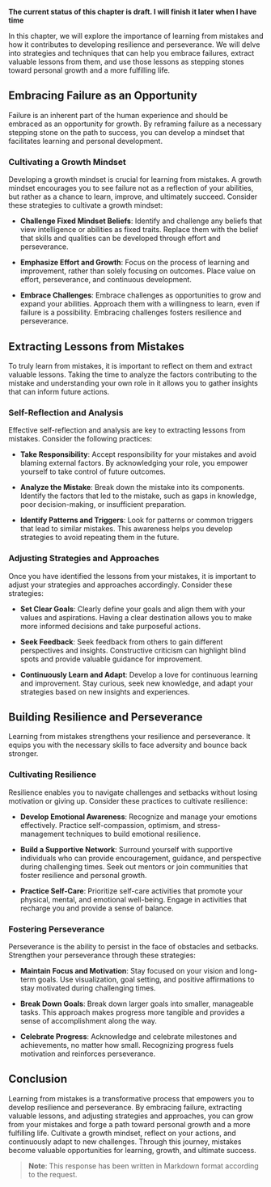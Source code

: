 **The current status of this chapter is draft. I will finish it later when I have time**

In this chapter, we will explore the importance of learning from mistakes and how it contributes to developing resilience and perseverance. We will delve into strategies and techniques that can help you embrace failures, extract valuable lessons from them, and use those lessons as stepping stones toward personal growth and a more fulfilling life.

Embracing Failure as an Opportunity
-----------------------------------

Failure is an inherent part of the human experience and should be embraced as an opportunity for growth. By reframing failure as a necessary stepping stone on the path to success, you can develop a mindset that facilitates learning and personal development.

### Cultivating a Growth Mindset

Developing a growth mindset is crucial for learning from mistakes. A growth mindset encourages you to see failure not as a reflection of your abilities, but rather as a chance to learn, improve, and ultimately succeed. Consider these strategies to cultivate a growth mindset:

* **Challenge Fixed Mindset Beliefs**: Identify and challenge any beliefs that view intelligence or abilities as fixed traits. Replace them with the belief that skills and qualities can be developed through effort and perseverance.

* **Emphasize Effort and Growth**: Focus on the process of learning and improvement, rather than solely focusing on outcomes. Place value on effort, perseverance, and continuous development.

* **Embrace Challenges**: Embrace challenges as opportunities to grow and expand your abilities. Approach them with a willingness to learn, even if failure is a possibility. Embracing challenges fosters resilience and perseverance.

Extracting Lessons from Mistakes
--------------------------------

To truly learn from mistakes, it is important to reflect on them and extract valuable lessons. Taking the time to analyze the factors contributing to the mistake and understanding your own role in it allows you to gather insights that can inform future actions.

### Self-Reflection and Analysis

Effective self-reflection and analysis are key to extracting lessons from mistakes. Consider the following practices:

* **Take Responsibility**: Accept responsibility for your mistakes and avoid blaming external factors. By acknowledging your role, you empower yourself to take control of future outcomes.

* **Analyze the Mistake**: Break down the mistake into its components. Identify the factors that led to the mistake, such as gaps in knowledge, poor decision-making, or insufficient preparation.

* **Identify Patterns and Triggers**: Look for patterns or common triggers that lead to similar mistakes. This awareness helps you develop strategies to avoid repeating them in the future.

### Adjusting Strategies and Approaches

Once you have identified the lessons from your mistakes, it is important to adjust your strategies and approaches accordingly. Consider these strategies:

* **Set Clear Goals**: Clearly define your goals and align them with your values and aspirations. Having a clear destination allows you to make more informed decisions and take purposeful actions.

* **Seek Feedback**: Seek feedback from others to gain different perspectives and insights. Constructive criticism can highlight blind spots and provide valuable guidance for improvement.

* **Continuously Learn and Adapt**: Develop a love for continuous learning and improvement. Stay curious, seek new knowledge, and adapt your strategies based on new insights and experiences.

Building Resilience and Perseverance
------------------------------------

Learning from mistakes strengthens your resilience and perseverance. It equips you with the necessary skills to face adversity and bounce back stronger.

### Cultivating Resilience

Resilience enables you to navigate challenges and setbacks without losing motivation or giving up. Consider these practices to cultivate resilience:

* **Develop Emotional Awareness**: Recognize and manage your emotions effectively. Practice self-compassion, optimism, and stress-management techniques to build emotional resilience.

* **Build a Supportive Network**: Surround yourself with supportive individuals who can provide encouragement, guidance, and perspective during challenging times. Seek out mentors or join communities that foster resilience and personal growth.

* **Practice Self-Care**: Prioritize self-care activities that promote your physical, mental, and emotional well-being. Engage in activities that recharge you and provide a sense of balance.

### Fostering Perseverance

Perseverance is the ability to persist in the face of obstacles and setbacks. Strengthen your perseverance through these strategies:

* **Maintain Focus and Motivation**: Stay focused on your vision and long-term goals. Use visualization, goal setting, and positive affirmations to stay motivated during challenging times.

* **Break Down Goals**: Break down larger goals into smaller, manageable tasks. This approach makes progress more tangible and provides a sense of accomplishment along the way.

* **Celebrate Progress**: Acknowledge and celebrate milestones and achievements, no matter how small. Recognizing progress fuels motivation and reinforces perseverance.

Conclusion
----------

Learning from mistakes is a transformative process that empowers you to develop resilience and perseverance. By embracing failure, extracting valuable lessons, and adjusting strategies and approaches, you can grow from your mistakes and forge a path toward personal growth and a more fulfilling life. Cultivate a growth mindset, reflect on your actions, and continuously adapt to new challenges. Through this journey, mistakes become valuable opportunities for learning, growth, and ultimate success.
> **Note**: This response has been written in Markdown format according to the request.
